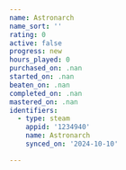 ```yaml
---
name: Astronarch
name_sort: ''
rating: 0
active: false
progress: new
hours_played: 0
purchased_on: .nan
started_on: .nan
beaten_on: .nan
completed_on: .nan
mastered_on: .nan
identifiers:
  - type: steam
    appid: '1234940'
    name: Astronarch
    synced_on: '2024-10-10'

---
```

